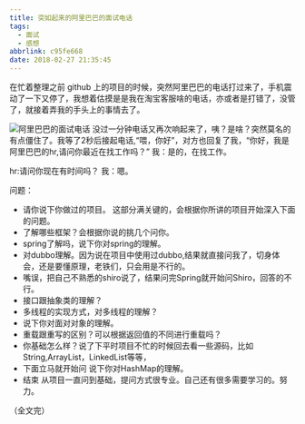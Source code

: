 ```yaml
---
title: 突如起来的阿里巴巴的面试电话
tags:
  - 面试
  - 感想
abbrlink: c95fe668
date: 2018-02-27 21:35:45
---
```


在忙着整理之前 github 上的项目的时候，突然阿里巴巴的电话打过来了，手机震动了一下又停了，我想着估摸是是我在淘宝客服啥的电话，亦或者是打错了，没管了，就接着弄我的手头上的事情去了。
<!-- more -->
![阿里巴巴的面试电话](http://ozux0lqfa.bkt.clouddn.com/%E9%98%BF%E9%87%8C%E5%B7%B4%E5%B7%B4%E9%9D%A2%E8%AF%95%E7%94%B5%E8%AF%9D.png)
没过一分钟电话又再次响起来了，咦？是啥？突然莫名的有点僵住了。我等了2秒后接起电话,“喂，你好”，对方也回复了我，“你好，我是阿里巴巴的hr,请问你最近在找工作吗？”
我：是的，在找工作。

hr:请问你现在有时间吗？
我：嗯。

问题：

- 请你说下你做过的项目。
这部分满关键的，会根据你所讲的项目开始深入下面的问题。
-  了解哪些框架？会根据你说的挑几个问你。
- spring了解吗，说下你对spring的理解。
-  对dubbo理解。因为说在项目中使用过dubbo,结果就直接问我了，切身体会，还是要懂原理，老铁们，只会用是不行的。
- 嘴误，把自己不熟悉的shiro说了，结果问完Spring就开始问Shiro，回答的不行。
- 接口跟抽象类的理解？
- 多线程的实现方式，对多线程的理解？
- 说下你对面对对象的理解。
- 重载跟重写的区别？可以根据返回值的不同进行重载吗？
- 你基础怎么样？说了下平时项目不忙的时候回去看一些源码，比如String,ArrayList，LinkedList等等，
- 下面立马就开始问 说下你对HashMap的理解。
- 结束
从项目一直问到基础，提问方式很专业。自己还有很多需要学习的。努力。

（全文完）
